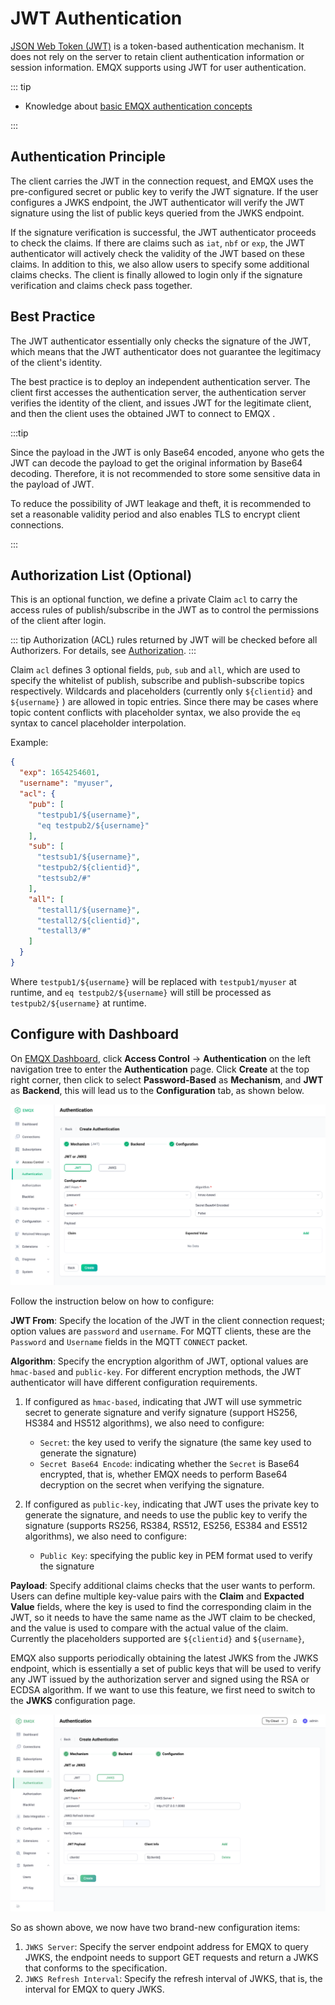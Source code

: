 # JWT Authentication

[JSON Web Token (JWT)](https://jwt.io/) is a token-based authentication mechanism. It does not rely on the server to retain client authentication information or session information. EMQX supports using JWT for user authentication. 

::: tip

- Knowledge about [basic EMQX authentication concepts](../authn/authn.md)

:::

## Authentication Principle

The client carries the JWT in the connection request, and EMQX uses the pre-configured secret or public key to verify the JWT signature. If the user configures a JWKS endpoint, the JWT authenticator will verify the JWT signature using the list of public keys queried from the JWKS endpoint. 

If the signature verification is successful, the JWT authenticator proceeds to check the claims. If there are claims such as `iat`, `nbf` or `exp`, the JWT authenticator will actively check the validity of the JWT based on these claims. In addition to this, we also allow users to specify some additional claims checks. The client is finally allowed to login only if the signature verification and claims check pass together.

## Best Practice

The JWT authenticator essentially only checks the signature of the JWT, which means that the JWT authenticator does not guarantee the legitimacy of the client's identity.

The best practice is to deploy an independent authentication server. The client first accesses the authentication server, the authentication server verifies the identity of the client, and issues JWT for the legitimate client, and then the client uses the obtained JWT to connect to EMQX .

:::tip

Since the payload in the JWT is only Base64 encoded, anyone who gets the JWT can decode the payload to get the original information by Base64 decoding. Therefore, it is not recommended to store some sensitive data in the payload of JWT.

To reduce the possibility of JWT leakage and theft, it is recommended to set a reasonable validity period and also  enables TLS to encrypt client connections.

:::

## Authorization List (Optional)

This is an optional function, we define a private Claim `acl` to carry the access rules of publish/subscribe in the JWT as to control the permissions of the client after login.

::: tip
Authorization (ACL) rules returned by JWT will be checked before all Authorizers. For details, see [Authorization](../authz/authz.md).
:::

Claim `acl` defines 3 optional fields, `pub`, `sub` and `all`, which are used to specify the whitelist of publish, subscribe and publish-subscribe topics respectively. Wildcards and placeholders  (currently only `${clientid}` and `${username}` ) are allowed in topic entries.  Since there may be cases where topic content conflicts with placeholder syntax, we also provide the `eq` syntax to cancel placeholder interpolation. 

Example:

```json
{
  "exp": 1654254601,
  "username": "myuser",
  "acl": {
    "pub": [
      "testpub1/${username}",
      "eq testpub2/${username}"
    ],
    "sub": [
      "testsub1/${username}",
      "testpub2/${clientid}",
      "testsub2/#"
    ],
    "all": [
      "testall1/${username}",
      "testall2/${clientid}",
      "testall3/#"
    ]
  }
}
```

Where `testpub1/${username}` will be replaced with `testpub1/myuser` at runtime, and `eq testpub2/${username}` will still be processed as `testpub2/${username}` at runtime.



## Configure with Dashboard

On [EMQX Dashboard](http://127.0.0.1:18083/#/authentication), click **Access Control** -> **Authentication** on the left navigation tree to enter the **Authentication** page. Click **Create** at the top right corner, then click to select **Password-Based** as **Mechanism**, and **JWT** as **Backend**, this will lead us to the **Configuration** tab, as shown below. 

![JWT](./assets/authn-jwt.png)

Follow the instruction below on how to configure:

**JWT From**: Specify the location of the JWT in the client connection request; option values are `password` and `username`. For MQTT clients, these are the `Password` and `Username` fields in the MQTT `CONNECT` packet.

**Algorithm**: Specify the encryption algorithm of JWT, optional values ​​are `hmac-based` and `public-key`. For different encryption methods, the JWT authenticator will have different configuration requirements.

1. If configured as `hmac-based`, indicating that JWT will use symmetric secret to generate signature and verify signature (support HS256, HS384 and HS512 algorithms), we also need to configure:
   - `Secret`: the key used to verify the signature (the same key used to generate the signature)
   - `Secret Base64 Encode`: indicating whether the `Secret` is Base64 encrypted, that is, whether EMQX needs to perform Base64 decryption on the secret when verifying the signature.

2. If configured as `public-key`, indicating that JWT uses the private key to generate the signature, and needs to use the public key to verify the signature (supports RS256, RS384, RS512, ES256, ES384 and ES512 algorithms), we also need to configure:
   - `Public Key`: specifying the public key in PEM format used to verify the signature

**Payload**: Specify additional claims checks that the user wants to perform. Users can define multiple key-value pairs with the **Claim** and **Expacted Value** fields, where the key is used to find the corresponding claim in the JWT, so it needs to have the same name as the JWT claim to be checked, and the value is used to compare with the actual value of the claim. Currently the placeholders supported are `${clientid}` and `${username}`, 

EMQX also supports periodically obtaining the latest JWKS from the JWKS endpoint, which is essentially a set of public keys that will be used to verify any JWT issued by the authorization server and signed using the RSA or ECDSA algorithm. If we want to use this feature, we first need to switch to the **JWKS** configuration page.

![](./assets/authn-jwt-2.png)

So as shown above, we now have two brand-new configuration items:

1. `JWKS Server`: Specify the server endpoint address for EMQX to query JWKS, the endpoint needs to support GET requests and return a JWKS that conforms to the specification.
2. `JWKS Refresh Interval`: Specify the refresh interval of JWKS, that is, the interval for EMQX to query JWKS.

## <!--Configure with Configuration Items-->

<!--You can also configuration items for the configuration. For detailed steps, see [authn-jwt:*](../../configuration/configuration-manual.md#authn-jwt:hmac-based). -->

